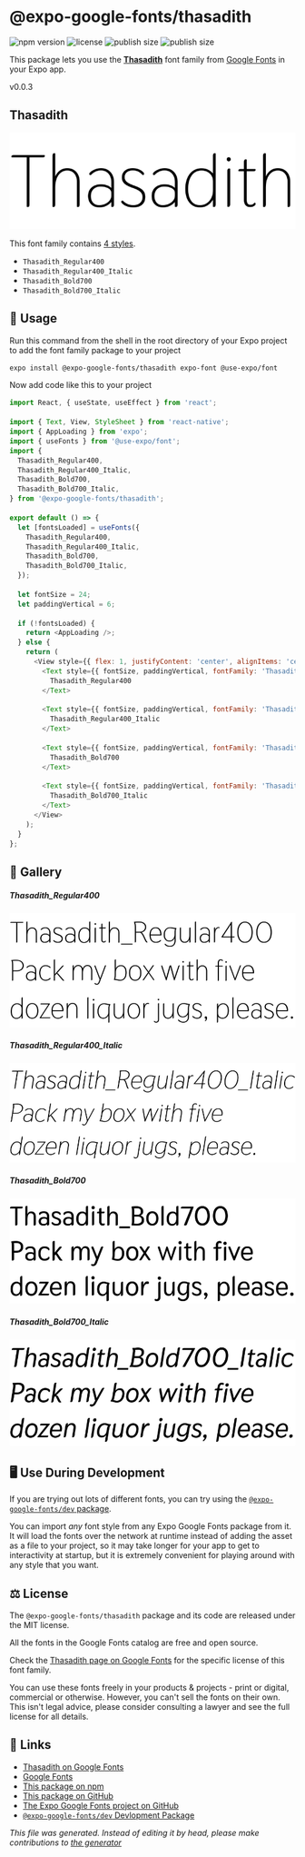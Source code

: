 # @expo-google-fonts/thasadith

![npm version](https://flat.badgen.net/npm/v/@expo-google-fonts/thasadith)
![license](https://flat.badgen.net/github/license/expo/google-fonts)
![publish size](https://flat.badgen.net/packagephobia/install/@expo-google-fonts/thasadith)
![publish size](https://flat.badgen.net/packagephobia/publish/@expo-google-fonts/thasadith)

This package lets you use the [**Thasadith**](https://fonts.google.com/specimen/Thasadith) font family from [Google Fonts](https://fonts.google.com/) in your Expo app.

v0.0.3

## Thasadith

![Thasadith](./font-family.png)

This font family contains [4 styles](#gallery).

- `Thasadith_Regular400`
- `Thasadith_Regular400_Italic`
- `Thasadith_Bold700`
- `Thasadith_Bold700_Italic`

## 🔡 Usage

Run this command from the shell in the root directory of your Expo project to add the font family package to your project
```sh
expo install @expo-google-fonts/thasadith expo-font @use-expo/font
```

Now add code like this to your project
```js
import React, { useState, useEffect } from 'react';

import { Text, View, StyleSheet } from 'react-native';
import { AppLoading } from 'expo';
import { useFonts } from '@use-expo/font';
import {
  Thasadith_Regular400,
  Thasadith_Regular400_Italic,
  Thasadith_Bold700,
  Thasadith_Bold700_Italic,
} from '@expo-google-fonts/thasadith';

export default () => {
  let [fontsLoaded] = useFonts({
    Thasadith_Regular400,
    Thasadith_Regular400_Italic,
    Thasadith_Bold700,
    Thasadith_Bold700_Italic,
  });

  let fontSize = 24;
  let paddingVertical = 6;

  if (!fontsLoaded) {
    return <AppLoading />;
  } else {
    return (
      <View style={{ flex: 1, justifyContent: 'center', alignItems: 'center' }}>
        <Text style={{ fontSize, paddingVertical, fontFamily: 'Thasadith_Regular400' }}>
          Thasadith_Regular400
        </Text>

        <Text style={{ fontSize, paddingVertical, fontFamily: 'Thasadith_Regular400_Italic' }}>
          Thasadith_Regular400_Italic
        </Text>

        <Text style={{ fontSize, paddingVertical, fontFamily: 'Thasadith_Bold700' }}>
          Thasadith_Bold700
        </Text>

        <Text style={{ fontSize, paddingVertical, fontFamily: 'Thasadith_Bold700_Italic' }}>
          Thasadith_Bold700_Italic
        </Text>
      </View>
    );
  }
};

```

## 📖 Gallery

##### Thasadith_Regular400
![Thasadith_Regular400](./b9b28f00da26a27f2be523c47e0404d6bad035dead548d2418197cd755cc3ac5.ttf.png)

##### Thasadith_Regular400_Italic
![Thasadith_Regular400_Italic](./6c61662859aba973376a911040a9d141a67b1fa741ad54150e2bca1ec179e824.ttf.png)

##### Thasadith_Bold700
![Thasadith_Bold700](./45b2059a66559645a04c064051f3e3d8f18c0e883aab89bae7fff6d05ad0043b.ttf.png)

##### Thasadith_Bold700_Italic
![Thasadith_Bold700_Italic](./758c9bca5f80c1e919aa4821259cd1a773692ab770622c36f688ea4c8524b0ae.ttf.png)


## 🖥️ Use During Development

If you are trying out lots of different fonts, you can try using the [`@expo-google-fonts/dev` package](https://github.com/expo/google-fonts/tree/master/font-packages/dev#readme).

You can import *any* font style from any Expo Google Fonts package from it. It will load the fonts
over the network at runtime instead of adding the asset as a file to your project, so it may take longer
for your app to get to interactivity at startup, but it is extremely convenient
for playing around with any style that you want.

## ⚖️ License

The `@expo-google-fonts/thasadith` package and its code are released under the MIT license.

All the fonts in the Google Fonts catalog are free and open source.

Check the [Thasadith page on Google Fonts](https://fonts.google.com/specimen/Thasadith) for the specific license of this font family.

You can use these fonts freely in your products & projects - print or digital, commercial or otherwise. However, you can't sell the fonts on their own. This isn't legal advice, please consider consulting a lawyer and see the full license for all details.

## 🔗 Links

- [Thasadith on Google Fonts](https://fonts.google.com/specimen/Thasadith)
- [Google Fonts](https://fonts.google.com/)
- [This package on npm](https://www.npmjs.com/package/@expo-google-fonts/thasadith)
- [This package on GitHub](https://github.com/expo/google-fonts/tree/master/font-packages/thasadith)
- [The Expo Google Fonts project on GitHub](https://github.com/expo/google-fonts)
- [`@expo-google-fonts/dev` Devlopment Package](https://github.com/expo/google-fonts/tree/master/font-packages/dev)


*This file was generated. Instead of editing it by head, please make contributions to [the generator](https://github.com/expo/google-fonts/tree/master/packages/generator)*
